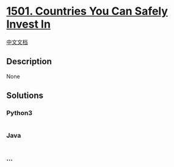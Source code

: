 # [1501. Countries You Can Safely Invest In](https://leetcode.com/problems/countries-you-can-safely-invest-in)

[中文文档](/solution/1500-1599/1501.Countries%20You%20Can%20Safely%20Invest%20In/README.md)

## Description

None

## Solutions

<!-- tabs:start -->

### **Python3**

```python

```

### **Java**

```java

```

### **...**

```

```

<!-- tabs:end -->
